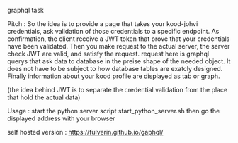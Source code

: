 graphql task

Pitch :
So the idea is to provide a page that takes your kood-johvi credentials,
ask validation of those credentials to a specific endpoint.
As confirmation, the client receive a JWT token that prove that your credentials have been validated.
Then you make request to the actual server, the server check JWT are valid, and satisfy the request.
request here is graphql querys that ask data to database in the preise shape of the needed object.
It does not have to be subject to how database tables are exatcly designed.
Finally information about your kood profile are displayed as tab or graph.

(the idea behind JWT is to separate the credential validation from the place that hold the actual data)

Usage :
start the python server script
start_python_server.sh
then go the displayed address with your browser

self hosted version :
https://fulverin.github.io/gaphql/